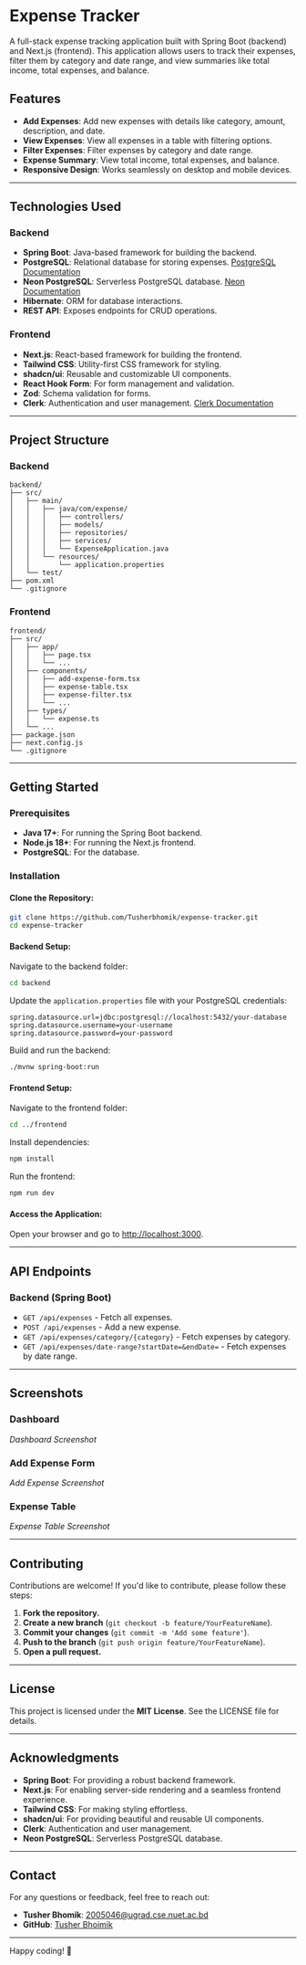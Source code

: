 # Expense Tracker

A full-stack expense tracking application built with Spring Boot (backend) and Next.js (frontend). This application allows users to track their expenses, filter them by category and date range, and view summaries like total income, total expenses, and balance.

## Features
- **Add Expenses**: Add new expenses with details like category, amount, description, and date.
- **View Expenses**: View all expenses in a table with filtering options.
- **Filter Expenses**: Filter expenses by category and date range.
- **Expense Summary**: View total income, total expenses, and balance.
- **Responsive Design**: Works seamlessly on desktop and mobile devices.

---

## Technologies Used

### Backend
- **Spring Boot**: Java-based framework for building the backend.
- **PostgreSQL**: Relational database for storing expenses. [PostgreSQL Documentation](https://www.postgresql.org/docs/)
- **Neon PostgreSQL**: Serverless PostgreSQL database. [Neon Documentation](https://neon.tech/docs)
- **Hibernate**: ORM for database interactions.
- **REST API**: Exposes endpoints for CRUD operations.

### Frontend
- **Next.js**: React-based framework for building the frontend.
- **Tailwind CSS**: Utility-first CSS framework for styling.
- **shadcn/ui**: Reusable and customizable UI components.
- **React Hook Form**: For form management and validation.
- **Zod**: Schema validation for forms.
- **Clerk**: Authentication and user management. [Clerk Documentation](https://clerk.dev/docs)

---

## Project Structure

### Backend
```
backend/
├── src/
│   ├── main/
│   │   ├── java/com/expense/
│   │   │   ├── controllers/
│   │   │   ├── models/
│   │   │   ├── repositories/
│   │   │   ├── services/
│   │   │   └── ExpenseApplication.java
│   │   └── resources/
│   │       └── application.properties
│   └── test/
├── pom.xml
└── .gitignore
```

### Frontend
```
frontend/
├── src/
│   ├── app/
│   │   ├── page.tsx
│   │   └── ...
│   ├── components/
│   │   ├── add-expense-form.tsx
│   │   ├── expense-table.tsx
│   │   ├── expense-filter.tsx
│   │   └── ...
│   ├── types/
│   │   └── expense.ts
│   └── ...
├── package.json
├── next.config.js
└── .gitignore
```

---

## Getting Started

### Prerequisites
- **Java 17+**: For running the Spring Boot backend.
- **Node.js 18+**: For running the Next.js frontend.
- **PostgreSQL**: For the database.

### Installation

#### Clone the Repository:
```bash
git clone https://github.com/Tusherbhomik/expense-tracker.git
cd expense-tracker
```

#### Backend Setup:
Navigate to the backend folder:
```bash
cd backend
```

Update the `application.properties` file with your PostgreSQL credentials:
```properties
spring.datasource.url=jdbc:postgresql://localhost:5432/your-database
spring.datasource.username=your-username
spring.datasource.password=your-password
```

Build and run the backend:
```bash
./mvnw spring-boot:run
```

#### Frontend Setup:
Navigate to the frontend folder:
```bash
cd ../frontend
```

Install dependencies:
```bash
npm install
```

Run the frontend:
```bash
npm run dev
```

#### Access the Application:
Open your browser and go to [http://localhost:3000](http://localhost:3000).

---

## API Endpoints

### Backend (Spring Boot)
- `GET /api/expenses` - Fetch all expenses.
- `POST /api/expenses` - Add a new expense.
- `GET /api/expenses/category/{category}` - Fetch expenses by category.
- `GET /api/expenses/date-range?startDate=&endDate=` - Fetch expenses by date range.

---

## Screenshots

### Dashboard
*Dashboard Screenshot*

### Add Expense Form
*Add Expense Screenshot*

### Expense Table
*Expense Table Screenshot*

---

## Contributing

Contributions are welcome! If you'd like to contribute, please follow these steps:

1. **Fork the repository.**
2. **Create a new branch** (`git checkout -b feature/YourFeatureName`).
3. **Commit your changes** (`git commit -m 'Add some feature'`).
4. **Push to the branch** (`git push origin feature/YourFeatureName`).
5. **Open a pull request.**

---

## License

This project is licensed under the **MIT License**. See the LICENSE file for details.

---

## Acknowledgments

- **Spring Boot**: For providing a robust backend framework.
- **Next.js**: For enabling server-side rendering and a seamless frontend experience.
- **Tailwind CSS**: For making styling effortless.
- **shadcn/ui**: For providing beautiful and reusable UI components.
- **Clerk**: Authentication and user management.
- **Neon PostgreSQL**: Serverless PostgreSQL database.

---

## Contact

For any questions or feedback, feel free to reach out:

- **Tusher Bhomik**: 2005046@ugrad.cse.nuet.ac.bd
- **GitHub**: [Tusher Bhoimik](https://github.com/Tusherbhomik)

---

Happy coding! 🚀
